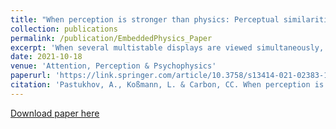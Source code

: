 ```yaml
---
title: "When perception is stronger than physics: Perceptual similarities rather than laws of physics govern the perception of interacting objects"
collection: publications
permalink: /publication/EmbeddedPhysics_Paper
excerpt: 'When several multistable displays are viewed simultaneously, their perception is synchronized, as they tend to be in the same perceptual state. Here, we investigated the possibility that perception may reflect embedded statistical knowledge of physical interaction between objects for specific combinations of displays and layouts. We used a novel display with two ambiguously rotating gears and an ambiguous walker-on-a-ball display. Both stimuli produce a physically congruent perception when an interaction is possible (i.e., gears counterrotate, and the ball rolls under the walker’s feet). Next, we gradually manipulated the stimuli to either introduce abrupt changes to the potential physical interaction between objects or keep it constant despite changes in the visual stimulus. We characterized the data using four different models that assumed (1) independence of perception of the stimulus, (2) dependence on the stimulus’s properties, (3) dependence on physical configuration alone, and (4) an interaction between stimulus properties and a physical configuration. We observed that for the ambiguous gears, the perception was correlated with the stimulus changes rather than with the possibility of physical interaction. The perception of walker-on-a-ball was independent of the stimulus but depended instead on whether participants responded about a relative motion of two objects (perception was biased towards physically congruent motion) or the absolute motion of the walker alone (perception was independent of the rotation of the ball). None of the two experiments supported the idea of embedded knowledge of physical interaction.'
date: 2021-10-18
venue: 'Attention, Perception & Psychophysics'
paperurl: 'https://link.springer.com/article/10.3758/s13414-021-02383-1'
citation: 'Pastukhov, A., Koßmann, L. & Carbon, CC. When perception is stronger than physics: Perceptual similarities rather than laws of physics govern the perception of interacting objects. Atten Percept Psychophys 84, 124–137 (2022). https://doi.org/10.3758/s13414-021-02383-1'
---
```


[Download paper here](https://link.springer.com/content/pdf/10.3758/s13414-021-02383-1.pdf?pdf=button)